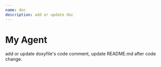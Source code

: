 ```yaml
---
name: doc
description: add or update doc
---
```


# My Agent
add or update doxyfile's code comment, update README.md after code change.
